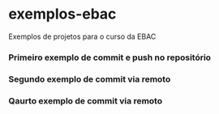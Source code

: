 # exemplos-ebac
Exemplos de projetos para o curso da EBAC

### Primeiro exemplo de commit e push no repositório

### Segundo exemplo de commit via remoto

### Qaurto exemplo de commit via remoto
